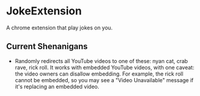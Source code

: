 # JokeExtension
A chrome extension that play jokes on you.

## Current Shenanigans
* Randomly redirects all YouTube videos to one of these: nyan cat, crab rave, rick roll.
  It works with embedded YouTube videos, with one caveat: the video owners can disallow embedding. For example, the rick roll cannot be embedded, so you may see a "Video Unavailable" message if it's replacing an embedded video.
